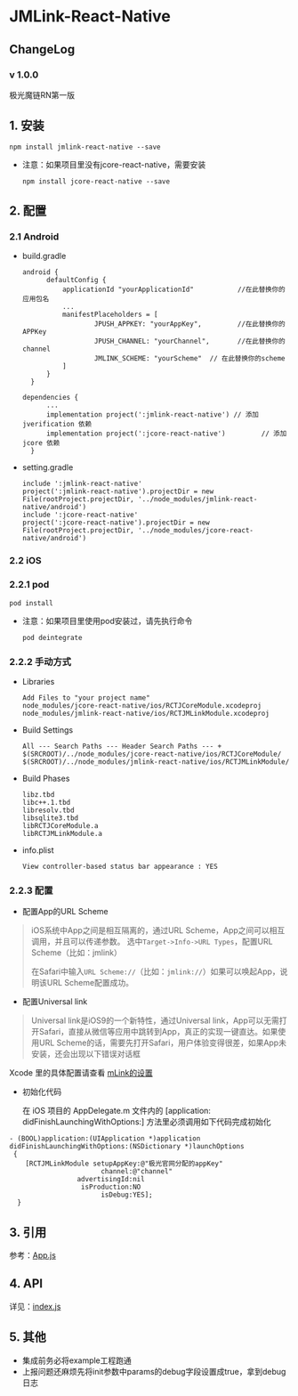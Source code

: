 # JMLink-React-Native

## ChangeLog

### v 1.0.0
极光魔链RN第一版

## 1. 安装

```
npm install jmlink-react-native --save
```

* 注意：如果项目里没有jcore-react-native，需要安装

  ```
  npm install jcore-react-native --save
  ```

## 2. 配置

### 2.1 Android

* build.gradle

  ```
  android {
        defaultConfig {
            applicationId "yourApplicationId"           //在此替换你的应用包名
            ...
            manifestPlaceholders = [
                    JPUSH_APPKEY: "yourAppKey",         //在此替换你的APPKey
                    JPUSH_CHANNEL: "yourChannel",       //在此替换你的channel
                    JMLINK_SCHEME: "yourScheme"  // 在此替换你的scheme
            ]
        }
    }
  ```

  ```
  dependencies {
        ...
        implementation project(':jmlink-react-native') // 添加 jverification 依赖
        implementation project(':jcore-react-native')         // 添加 jcore 依赖
    }
  ```

* setting.gradle

  ```
  include ':jmlink-react-native'
  project(':jmlink-react-native').projectDir = new File(rootProject.projectDir, '../node_modules/jmlink-react-native/android')
  include ':jcore-react-native'
  project(':jcore-react-native').projectDir = new File(rootProject.projectDir, '../node_modules/jcore-react-native/android')
  ```

### 2.2 iOS

### 2.2.1 pod

```
pod install
```

* 注意：如果项目里使用pod安装过，请先执行命令

  ```
  pod deintegrate
  ```

### 2.2.2 手动方式

* Libraries

  ```
  Add Files to "your project name"
  node_modules/jcore-react-native/ios/RCTJCoreModule.xcodeproj
  node_modules/jmlink-react-native/ios/RCTJMLinkModule.xcodeproj
  ```

* Build Settings

  ```
  All --- Search Paths --- Header Search Paths --- +
  $(SRCROOT)/../node_modules/jcore-react-native/ios/RCTJCoreModule/
  $(SRCROOT)/../node_modules/jmlink-react-native/ios/RCTJMLinkModule/
  ```

* Build Phases

  ```
  libz.tbd
  libc++.1.tbd
  libresolv.tbd
  libsqlite3.tbd
  libRCTJCoreModule.a
  libRCTJMLinkModule.a
  ```

* info.plist

  ```
  View controller-based status bar appearance : YES
  ```
### 2.2.3 配置
 
+ 配置App的URL Scheme

> iOS系统中App之间是相互隔离的，通过URL Scheme，App之间可以相互调用，并且可以传递参数。
> 选中`Target->Info->URL Types`，配置URL Scheme（比如：jmlink）
>
> 在Safari中输入`URL Scheme://`（比如：`jmlink://`）如果可以唤起App，说明该URL Scheme配置成功。

+ 配置Universal link

> Universal link是iOS9的一个新特性，通过Universal link，App可以无需打开Safari，直接从微信等应用中跳转到App，真正的实现一键直达。如果使用URL Scheme的话，需要先打开Safari，用户体验变得很差，如果App未安装，还会出现以下错误对话框

Xcode 里的具体配置请查看 [mLink的设置](https://docs.jiguang.cn/jmlink/client/iOS/ios_guide/)

+ 初始化代码

	在 iOS 项目的 AppDelegate.m 文件内的 [application: didFinishLaunchingWithOptions:] 方法里必须调用如下代码完成初始化

```
- (BOOL)application:(UIApplication *)application didFinishLaunchingWithOptions:(NSDictionary *)launchOptions
 {  
  	[RCTJMLinkModule setupAppKey:@"极光官网分配的appKey"
                       channel:@"channel"
                 advertisingId:nil
                  isProduction:NO
                       isDebug:YES]; 
  }
```

## 3. 引用

参考：[App.js](https://github.com/jpush/jmlink-react-native/tree/master/example/App.js)

## 4. API

详见：[index.js](https://github.com/jpush/jmlink-react-native/tree/master/plugin/index.js)

## 5.  其他

* 集成前务必将example工程跑通
* 上报问题还麻烦先将init参数中params的debug字段设置成true，拿到debug日志  

 

